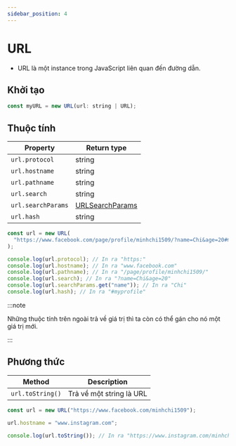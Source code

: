 ```yaml
---
sidebar_position: 4
---
```


# URL

- URL là một instance trong JavaScript liên quan đến đường dẫn.

## Khởi tạo

```js
const myURL = new URL(url: string | URL);
```

## Thuộc tính

| Property           | Return type                            |
| ------------------ | -------------------------------------- |
| `url.protocol`     | string                                 |
| `url.hostname`     | string                                 |
| `url.pathname`     | string                                 |
| `url.search`       | string                                 |
| `url.searchParams` | [URLSearchParams](./url-search-params) |
| `url.hash`         | string                                 |

```js
const url = new URL(
  "https://www.facebook.com/page/profile/minhchi1509/?name=Chi&age=20#myprofile"
);

console.log(url.protocol); // In ra "https:"
console.log(url.hostname); // In ra "www.facebook.com"
console.log(url.pathname); // In ra "/page/profile/minhchi1509/"
console.log(url.search); // In ra "?name=Chi&age=20"
console.log(url.searchParams.get("name")); // In ra "Chi"
console.log(url.hash); // In ra "#myprofile"
```

:::note

Những thuộc tính trên ngoài trả về giá trị thì ta còn có thể gán cho nó một giá trị mới.

:::

## Phương thức

| Method           | Description              |
| ---------------- | ------------------------ |
| `url.toString()` | Trả về một string là URL |

```js
const url = new URL("https://www.facebook.com/minhchi1509");

url.hostname = "www.instagram.com";

console.log(url.toString()); // In ra "https://www.instagram.com/minhchi1509"
```
